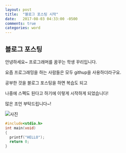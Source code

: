 ```yaml
---
layout: post
title:  "블로그 포스팅 시작"
date:   2017-08-03 04:33:00 -0500
comments: true
categories: word
---
```


## 블로그 포스팅
안녕하세요~ 프로그래머를 꿈꾸는 학생 꾸리입니다.

요즘 프로그래밍을 하는 사람들은 모두 githup을 사용하더라구요.

공부한 것을 블로그 포스팅을 하면 복습도 되고 

나중에 스펙도 된다고 하기에 이렇게 시작하게 되었습니다!

많은 조언 부탁드립니다~!


![사진]({{kookyungmin.gitup.io}}\image\test.jpg)


``` C++
#include<stdio.h>
int main(void)
{
  printf("HELLO");
  return 0;
}
```
